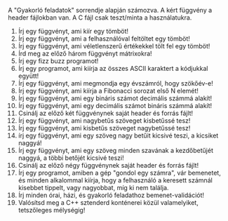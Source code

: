A "Gyakorló feladatok" sorrendje alapján számozva. A kért függvény a header fájlokban van. A C fájl csak teszt/minta a használatukra.

1. Írj egy függvényt, ami kiír egy tömböt!
2. Írj egy függvényt, ami a felhasználóval feltöltet egy tömböt!
3. Írj egy függvényt, ami véletlenszerű értékekkel tölt fel egy tömböt!
4. Írd meg az előző három függvényt mátrixokra!
5. Írj egy fizz buzz programot!
6. Írj egy programot, ami kiírja az összes ASCII karaktert a kódjukkal együtt!
7. Írj egy függvényt, ami megmondja egy évszámról, hogy szökőév-e!
8. Írj egy függvényt, ami kiírja a Fibonacci sorozat első N elemét!
9. Írj egy függvényt, ami egy bináris számot decimális számmá alakít!
10. Írj egy függvényt, ami egy decimális számot bináris számmá alakít!
11. Csinálj az előző két függvénynek saját header és forrás fájlt!
12. Írj egy függvényt, ami nagybetűs szöveget kisbetűssé tesz!
13. Írj egy függvényt, ami kisbetűs szöveget nagybetűssé tesz!
14. írj egy függvényt, ami egy szöveg nagy betűit kicsivé teszi, a kicsiket naggyá!
15. Írj egy függvényt, ami egy szöveg minden szavának a kezdőbetűjét naggyá, a többi betőjét kicsivé teszi!
16. Csinálj az előző négy függvénynek saját header és forrás fájlt!
17. Írj egy programot, amiben a gép "gondol egy számra", vár bemenetet, és minden alkalommal kiírja, hogy a felhasználó a keresett számnál kisebbet tippelt, vagy nagyobbat, míg ki nem találja.
18. Írj minden órai, házi, és gyakorló feladathoz bemenet-validációt!
19. Valósítsd meg a C++ sztenderd konténerei közül valamelyiket, tetszőleges mélységig!